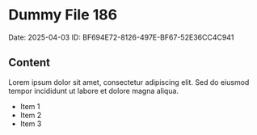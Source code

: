 # Dummy File 186

Date: 2025-04-03
ID: BF694E72-8126-497E-BF67-52E36CC4C941

## Content

Lorem ipsum dolor sit amet, consectetur adipiscing elit.
Sed do eiusmod tempor incididunt ut labore et dolore magna aliqua.

* Item 1
* Item 2
* Item 3
